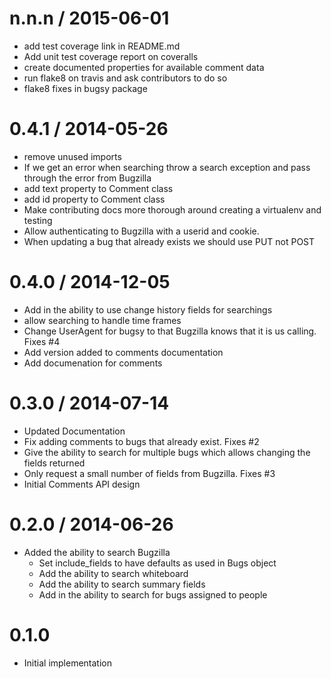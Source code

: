 
n.n.n / 2015-06-01
==================

 * add test coverage link in README.md
 * Add unit test coverage report on coveralls
 * create documented properties for available comment data
 * run flake8 on travis and ask contributors to do so
 * flake8 fixes in bugsy package

0.4.1 / 2014-05-26
==================

 * remove unused imports
 * If we get an error when searching throw a search exception and pass through the error from Bugzilla
 * add text property to Comment class
 * add id property to Comment class
 * Make contributing docs more thorough around creating a virtualenv and testing
 * Allow authenticating to Bugzilla with a userid and cookie.
 * When updating a bug that already exists we should use PUT not POST

0.4.0 / 2014-12-05
==================

 * Add in the ability to use change history fields for searchings
 * allow searching to handle time frames
 * Change UserAgent for bugsy to that Bugzilla knows that it is us calling. Fixes #4
 * Add version added to comments documentation
 * Add documenation for comments

0.3.0 / 2014-07-14
==================

 * Updated Documentation
 * Fix adding comments to bugs that already exist. Fixes #2
 * Give the ability to search for multiple bugs which allows changing the fields returned
 * Only request a small number of fields from Bugzilla. Fixes #3
 * Initial Comments API design

0.2.0 / 2014-06-26
==================

 * Added the ability to search Bugzilla
    * Set include_fields to have defaults as used in Bugs object
    * Add the ability to search whiteboard
    * Add the ability to search summary fields
    * Add in the ability to search for bugs assigned to people

0.1.0
==============================

 * Initial implementation
